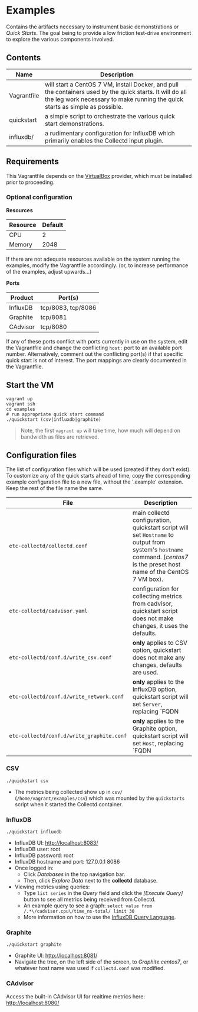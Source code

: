 # Examples

Contains the artifacts necessary to instrument basic demonstrations or *Quick Starts*. The goal being to provide a low friction test-drive environment to explore the various components involved.


## Contents

Name | Description
---- | -----------
Vagrantfile | will start a CentOS 7 VM, install Docker, and pull the containers used by the quick starts. It will do all the leg work necessary to make running the quick starts as simple as possible.
quickstart | a simple script to orchestrate the various quick start demonstrations.
influxdb/ | a rudimentary configuration for InfluxDB which primarily enables the Collectd input plugin.


## Requirements

This Vagrantfile depends on the [VirtualBox](https://www.virtualbox.org/) provider, which must be installed prior to proceeding. 


### Optional configuration

**Resources**

Resource | Default
-------- | -------
CPU | 2
Memory | 2048

If there are not adequate resources available on the system running the examples, modify the Vagrantfile accordingly. (or, to increase performance of the examples, adjust upwards...)

**Ports**

Product | Port(s)
------- | ----
InfluxDB | tcp/8083, tcp/8086
Graphite | tcp/8081
CAdvisor | tcp/8080

If any of these ports conflict with ports currently in use on the system, edit the Vagrantfile and change the conflicting `host:` port to an available port number. Alternatively, comment out the conflicting port(s) if that specific quick start is not of interest. The port mappings are clearly documented in the Vagrantfile.


## Start the VM

```
vagrant up
vagrant ssh
cd examples
# run appropriate quick start command
./quickstart (csv|influxdb|graphite)
```
> Note, the first `vagrant up` will take time, how much will depend on bandwidth as files are retrieved.


## Configuration files

The list of configuration files which will be used (created if they don't exist). To customize any of the quick starts ahead of time, copy the corresponding example configuration file to a new file, without the '.example' extension. Keep the rest of the file name the same.

File | Description
---------------------------- | -----------
<code style="white-space: pre">etc-collectd/collectd.conf</code> | main collectd configuration, quickstart script will set `Hostname` to output from system's `hostname` command. (*centos7* is the preset host name of the CentOS 7 VM box).
<code style="white-space: pre">etc-collectd/cadvisor.yaml</code> | configuration for collecting metrics from cadvisor, quickstart script does not make changes, it uses the defaults.
<code style="white-space: pre">etc-collectd/conf.d/write_csv.conf</code> | **only** applies to CSV option, quickstart does not make any changes, defaults are used. 
<code style="white-space: pre">etc-collectd/conf.d/write_network.conf</code> | **only** applies to the InfluxDB option, quickstart script will set `Server`, replacing `FQDN|IP` with the IP address of the container running InfluxDB:<br />`docker inspect -f '{{.NetworkSettings.IPAddress}}' influxdb`.
<code style="white-space: pre">etc-collectd/conf.d/write_graphite.conf</code> | **only** applies to the Graphite option, quickstart script will set `Host`, replacing `FQDN|IP` with the IP address of the container running Graphite:<br />`docker inspect -f '{{.NetworkSettings.IPAddress}}' graphite`.


### CSV

```
./quickstart csv
```

* The metrics being collected show up in `csv/` (`/home/vagrant/examples/csv`) which was mounted by the `quickstarts` script when it started the Collectd container.


### InfluxDB

```
./quickstart influxdb
```

* InfluxDB UI: <http://localhost:8083/>
* InfluxDB user: root
* InfluxDB password: root
* InfluxDB hostname and port: 127.0.0.1 8086
* Once logged in:
	*  Click *Databases* in the top navigation bar.
	*  Then, click *Explore Data* next to the **collectd** database.
* Viewing metrics using queries:
	* Type `list series` in the *Query* field and click the *[Execute Query]* button to see all metrics being received from Collectd.
	* An example query to see a graph: `select value from /.*\/cadvisor.cpu\/time_ns-total/ limit 30`
	* More information on how to use the [InfluxDB Query Language](http://influxdb.com/docs/v0.8/api/query_language.html).


### Graphite

```
./quickstart graphite
```

* Graphite UI: <http://localhost:8081/>
* Navigate the tree, on the left side of the screen, to *Graphite.centos7*, or whatever host name was used if `collectd.conf` was modified.


### CAdvisor

Access the built-in CAdvisor UI for realtime metrics here: <http://localhost:8080/>